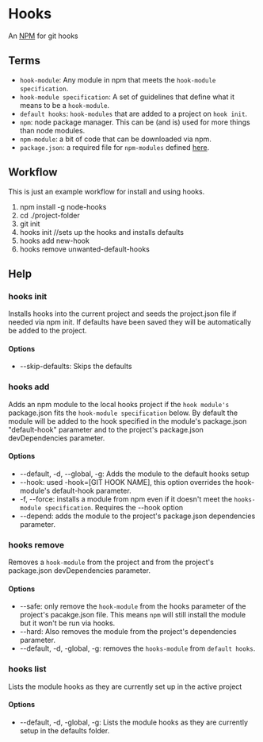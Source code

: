 # Hooks

An [NPM](https://github.com/isaacs/npm) for git hooks

## Terms

* `hook-module`: Any module in npm that meets the `hook-module specification`. 
* `hook-module specification`: A set of guidelines that define what it means to be a `hook-module`. 
* `default hooks`: `hook-modules` that are added to a project on `hook init`.
* `npm`: node package manager. This can be (and is) used for more things than node modules.
* `npm-module`: a bit of code that can be downloaded via npm.
* `package.json`: a required file for `npm-modules` defined [here](https://github.com/isaacs/npm/blob/master/doc/files/package.json.md).

## Workflow

This is just an example workflow for install and using hooks.

1. npm install -g node-hooks
2. cd ./project-folder
3. git init
4. hooks init //sets up the hooks and installs defaults
5. hooks add new-hook
11. hooks remove unwanted-default-hooks

## Help

### hooks init

Installs hooks into the current project and seeds the project.json file if needed via npm init. If defaults have been saved they will be automatically be added to the project.

#### Options

* --skip-defaults: Skips the defaults

### hooks add

Adds an npm module to the local hooks project if the `hook module's` package.json fits the `hook-module specification` below. By default the module will be added to the hook specified in the module's package.json "default-hook" parameter and to the project's package.json devDependencies parameter.

#### Options

* --default, -d, --global, -g: Adds the module to the default hooks setup
* --hook: used -hook=[GIT HOOK NAME], this option overrides the hook-module's default-hook parameter.
* -f, --force: installs a module from npm even if it doesn't meet the `hooks-module specification`. Requires the --hook option
* --depend: adds the module to the project's package.json dependencies parameter.

### hooks remove

Removes a `hook-module` from the project and from the project's package.json devDependencies parameter.

#### Options

* --safe: only remove the `hook-module` from the hooks parameter of the project's pacakge.json file. This means `npm` will still install the module but it won't be run via hooks.
* --hard: Also removes the module from the project's dependencies parameter.
* --default, -d, -global, -g: removes the `hooks-module` from `default hooks`.

### hooks list

Lists the module hooks as they are currently set up in the active project

#### Options

* --default, -d, -global, -g: Lists the module hooks as they are currently setup in the defaults folder.

